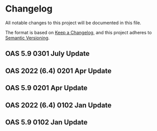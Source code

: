 # Changelog
All notable changes to this project will be documented in this file.

The format is based on [Keep a Changelog](https://keepachangelog.com/en/1.0.0/),
and this project adheres to [Semantic Versioning](https://semver.org/spec/v2.0.0.html).

## OAS 5.9 0301 July Update  

## OAS 2022 (6.4) 0201 Apr Update  

## OAS 5.9 0201 Apr Update  

## OAS 2022 (6.4) 0102 Jan Update  

## OAS 5.9 0102 Jan Update  
